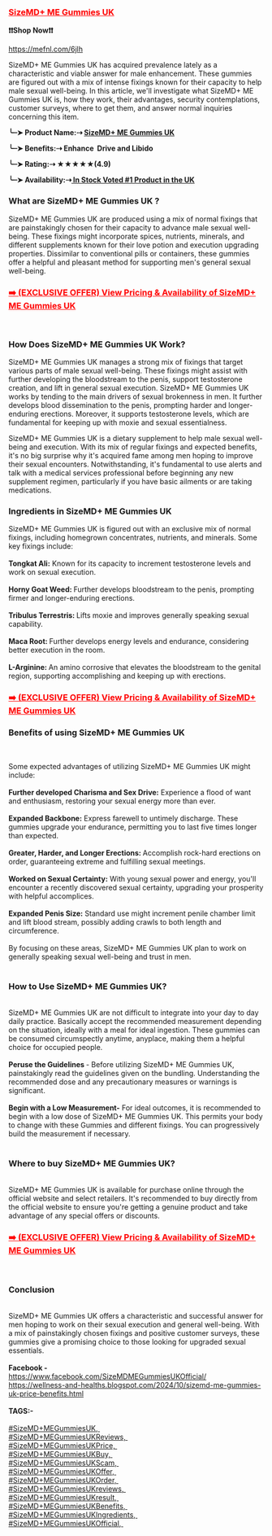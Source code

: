 <h3><span style="color: #ff0000;"><strong><a style="color: #ff0000;" href="https://mefnl.com/6jlh">SizeMD+ ME Gummies UK</a></strong></span></h3>
<p><strong>❗❗Shop Now❗❗</strong></p>
<p><span data-sheets-root="1"><a href="https://mefnl.com/6jlh">https://mefnl.com/6jlh</a>&nbsp;</span></p>
<p>SizeMD+ ME Gummies UK has acquired prevalence lately as a characteristic and viable answer for male enhancement. These gummies are figured out with a mix of intense fixings known for their capacity to help male sexual well-being. In this article, we'll investigate what SizeMD+ ME Gummies UK is, how they work, their advantages, security contemplations, customer surveys, where to get them, and answer normal inquiries concerning this item.</p>
<p><strong>╰┈➤ Product Name:⇢&nbsp;<a href="https://mefnl.com/6jlh">SizeMD+ ME Gummies UK</a></strong></p>
<p><strong>╰┈➤ Benefits:⇢ Enhance&nbsp; Drive and Libido</strong></p>
<p><strong>╰┈➤ Rating:⇢ ★★★★★(4.9)</strong></p>
<p><strong>╰┈➤ Availability:⇢<a href="https://mefnl.com/6jlh">&nbsp;In Stock Voted #1 Product in the UK</a></strong></p>
<h3><strong>What are SizeMD+ ME Gummies UK ?</strong></h3>
<p>SizeMD+ ME Gummies UK are produced using a mix of normal fixings that are painstakingly chosen for their capacity to advance male sexual well-being. These fixings might incorporate spices, nutrients, minerals, and different supplements known for their love potion and execution upgrading properties. Dissimilar to conventional pills or containers, these gummies offer a helpful and pleasant method for supporting men's general sexual well-being.</p>
<h3><span style="color: #ff0000;"><a style="color: #ff0000;" href="https://mefnl.com/6jlh"><strong>➡️ (EXCLUSIVE OFFER) View Pricing &amp; Availability of SizeMD+ ME Gummies UK</strong></a></span></h3>
<p>&nbsp;</p>
<h3><strong>How Does SizeMD+ ME Gummies UK Work?</strong></h3>
<p>SizeMD+ ME Gummies UK manages a strong mix of fixings that target various parts of male sexual well-being. These fixings might assist with further developing the bloodstream to the penis, support testosterone creation, and lift in general sexual execution. SizeMD+ ME Gummies UK works by tending to the main drivers of sexual brokenness in men. It further develops blood dissemination to the penis, prompting harder and longer-enduring erections. Moreover, it supports testosterone levels, which are fundamental for keeping up with moxie and sexual essentialness.</p>
<p>SizeMD+ ME Gummies UK is a dietary supplement to help male sexual well-being and execution. With its mix of regular fixings and expected benefits, it's no big surprise why it's acquired fame among men hoping to improve their sexual encounters. Notwithstanding, it's fundamental to use alerts and talk with a medical services professional before beginning any new supplement regimen, particularly if you have basic ailments or are taking medications.</p>
<h3><strong>Ingredients in SizeMD+ ME Gummies UK</strong></h3>
<div>
<div>SizeMD+ ME Gummies UK is figured out with an exclusive mix of normal fixings, including homegrown concentrates, nutrients, and minerals. Some key fixings include:</div>
<div>&nbsp;</div>
<div><strong>Tongkat Ali:</strong>&nbsp;Known for its capacity to increment testosterone levels and work on sexual execution.</div>
<div><strong>&nbsp;</strong></div>
<div><strong>Horny Goat Weed:&nbsp;</strong>Further develops bloodstream to the penis, prompting firmer and longer-enduring erections.</div>
<div>&nbsp;</div>
<div><strong>Tribulus Terrestris:&nbsp;</strong>Lifts moxie and improves generally speaking sexual capability.</div>
<div>&nbsp;</div>
<div><strong>Maca Root:&nbsp;</strong>Further develops energy levels and endurance, considering better execution in the room.</div>
<div>&nbsp;</div>
<div><strong>L-Arginine:&nbsp;</strong>An amino corrosive that elevates the bloodstream to the genital region, supporting accomplishing and keeping up with erections.</div>
</div>
<div>
<h3><span style="color: #ff0000;"><a style="color: #ff0000;" href="https://mefnl.com/6jlh"><strong>➡️ (EXCLUSIVE OFFER) View Pricing &amp; Availability of SizeMD+ ME Gummies UK</strong></a></span></h3>
</div>
<h3><strong>Benefits of using SizeMD+ ME Gummies UK</strong></h3>
<p>&nbsp;</p>
<div>
<div>Some expected advantages of utilizing SizeMD+ ME Gummies UK might include:</div>
<div>&nbsp;</div>
<div><strong>Further developed Charisma and Sex Drive:</strong>&nbsp;Experience a flood of want and enthusiasm, restoring your sexual energy more than ever.</div>
<div>&nbsp;</div>
<div><strong>Expanded Backbone:</strong>&nbsp;Express farewell to untimely discharge. These gummies upgrade your endurance, permitting you to last five times longer than expected.</div>
<div>&nbsp;</div>
<div><strong>Greater, Harder, and Longer Erections:&nbsp;</strong>Accomplish rock-hard erections on order, guaranteeing extreme and fulfilling sexual meetings.</div>
<div><strong>&nbsp;</strong></div>
<div><strong>Worked on Sexual Certainty:</strong>&nbsp;With young sexual power and energy, you'll encounter a recently discovered sexual certainty, upgrading your prosperity with helpful accomplices.</div>
<div>&nbsp;</div>
<div><strong>Expanded Penis Size:</strong>&nbsp;Standard use might increment penile chamber limit and lift blood stream, possibly adding crawls to both length and circumference.</div>
<div>&nbsp;</div>
<div>By focusing on these areas, SizeMD+ ME Gummies UK plan to work on generally speaking sexual well-being and trust in men.</div>
</div>
<div>&nbsp;</div>
<h3><strong>How to Use SizeMD+ ME Gummies UK?&nbsp;</strong></h3>
<div>&nbsp;</div>
<div>
<div>SizeMD+ ME Gummies UK are not difficult to integrate into your day to day daily practice. Basically accept the recommended measurement depending on the situation, ideally with a meal for ideal ingestion. These gummies can be consumed circumspectly anytime, anyplace, making them a helpful choice for occupied people.</div>
<div>&nbsp;</div>
<div><strong>Peruse the Guidelines&nbsp;</strong>- Before utilizing SizeMD+ ME Gummies UK, painstakingly read the guidelines given on the bundling. Understanding the recommended dose and any precautionary measures or warnings is significant.</div>
<div>&nbsp;</div>
<div><strong>Begin with a Low Measurement-</strong>&nbsp;For ideal outcomes, it is recommended to begin with a low dose of SizeMD+ ME Gummies UK. This permits your body to change with these Gummies and different fixings. You can progressively build the measurement if necessary.</div>
</div>
<div>&nbsp;</div>
<h3><strong>Where to buy SizeMD+ ME Gummies UK?</strong></h3>
<div>&nbsp;</div>
<div>SizeMD+ ME Gummies UK is available for purchase online through the official website and select retailers. It's recommended to buy directly from the official website to ensure you're getting a genuine product and take advantage of any special offers or discounts.</div>
<div>
<h3><span style="color: #ff0000;"><a style="color: #ff0000;" href="https://mefnl.com/6jlh"><strong>➡️ (EXCLUSIVE OFFER) View Pricing &amp; Availability of SizeMD+ ME Gummies UK</strong></a></span></h3>
</div>
<div class="separator">&nbsp;</div>
<h3><strong>Conclusion</strong></h3>
<div>&nbsp;</div>
<div>SizeMD+ ME Gummies UK offers a characteristic and successful answer for men hoping to work on their sexual execution and general well-being. With a mix of painstakingly chosen fixings and positive customer surveys, these gummies give a promising choice to those looking for upgraded sexual essentials.</div>
<div>&nbsp;</div>
<div><strong>Facebook -&nbsp;&nbsp;</strong></div>
<div><span data-sheets-root="1"><a class="in-cell-link" href="https://www.facebook.com/SizeMDMEGummiesUKOfficial/" target="_blank">https://www.facebook.com/SizeMDMEGummiesUKOfficial/</a></span></div>
<div><span data-sheets-root="1"><a href="https://wellness-and-healths.blogspot.com/2024/10/sizemd-me-gummies-uk-price-benefits.html">https://wellness-and-healths.blogspot.com/2024/10/sizemd-me-gummies-uk-price-benefits.html</a>&nbsp;</span></div>
<div>&nbsp;</div>
<div>
<div><strong>TAGS:-</strong></div>
<div>&nbsp;</div>
<div><a href="https://mefnl.com/6jlh">#SizeMD+MEGummiesUK,&nbsp;</a></div>
<div><a href="https://mefnl.com/6jlh">#SizeMD+MEGummiesUKReviews,&nbsp;</a></div>
<div><a href="https://mefnl.com/6jlh">#SizeMD+MEGummiesUKPrice,&nbsp;</a></div>
<div><a href="https://mefnl.com/6jlh">#SizeMD+MEGummiesUKBuy,&nbsp;</a></div>
<div><a href="https://mefnl.com/6jlh">#SizeMD+MEGummiesUKScam,&nbsp;</a></div>
<div><a href="https://mefnl.com/6jlh">#SizeMD+MEGummiesUKOffer,&nbsp;</a></div>
<div><a href="https://mefnl.com/6jlh">#SizeMD+MEGummiesUKOrder,&nbsp;</a></div>
<div><a href="https://mefnl.com/6jlh">#SizeMD+MEGummiesUKreviews,&nbsp;</a></div>
<div><a href="https://mefnl.com/6jlh">#SizeMD+MEGummiesUKresult,&nbsp;</a></div>
<div><a href="https://mefnl.com/6jlh">#SizeMD+MEGummiesUKBenefits,&nbsp;</a></div>
<div><a href="https://mefnl.com/6jlh">#SizeMD+MEGummiesUKIngredients,&nbsp;</a></div>
<div><a href="https://mefnl.com/6jlh">#SizeMD+MEGummiesUKOfficial,&nbsp;</a></div>
</div>
